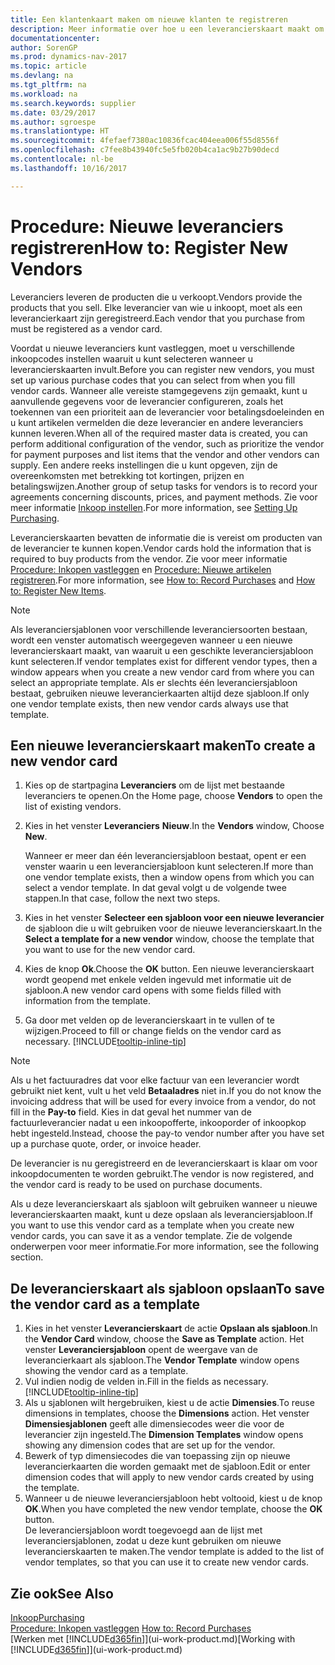 ```yaml
---
title: Een klantenkaart maken om nieuwe klanten te registreren
description: Meer informatie over hoe u een leverancierskaart maakt om een nieuwe leverancier te registreren.
documentationcenter: 
author: SorenGP
ms.prod: dynamics-nav-2017
ms.topic: article
ms.devlang: na
ms.tgt_pltfrm: na
ms.workload: na
ms.search.keywords: supplier
ms.date: 03/29/2017
ms.author: sgroespe
ms.translationtype: HT
ms.sourcegitcommit: 4fefaef7380ac10836fcac404eea006f55d8556f
ms.openlocfilehash: c7fee8b43940fc5e5fb020b4ca1ac9b27b90decd
ms.contentlocale: nl-be
ms.lasthandoff: 10/16/2017

---
```

# <a name="how-to-register-new-vendors"></a><span data-ttu-id="f56dd-103">Procedure: Nieuwe leveranciers registreren</span><span class="sxs-lookup"><span data-stu-id="f56dd-103">How to: Register New Vendors</span></span>
<span data-ttu-id="f56dd-104">Leveranciers leveren de producten die u verkoopt.</span><span class="sxs-lookup"><span data-stu-id="f56dd-104">Vendors provide the products that you sell.</span></span> <span data-ttu-id="f56dd-105">Elke leverancier van wie u inkoopt, moet als een leverancierkaart zijn geregistreerd.</span><span class="sxs-lookup"><span data-stu-id="f56dd-105">Each vendor that you purchase from must be registered as a vendor card.</span></span>

<span data-ttu-id="f56dd-106">Voordat u nieuwe leveranciers kunt vastleggen, moet u verschillende inkoopcodes instellen waaruit u kunt selecteren wanneer u leverancierskaarten invult.</span><span class="sxs-lookup"><span data-stu-id="f56dd-106">Before you can register new vendors, you must set up various purchase codes that you can select from when you fill vendor cards.</span></span> <span data-ttu-id="f56dd-107">Wanneer alle vereiste stamgegevens zijn gemaakt, kunt u aanvullende gegevens voor de leverancier configureren, zoals het toekennen van een prioriteit aan de leverancier voor betalingsdoeleinden en u kunt artikelen vermelden die deze leverancier en andere leveranciers kunnen leveren.</span><span class="sxs-lookup"><span data-stu-id="f56dd-107">When all of the required master data is created, you can perform additional configuration of the vendor, such as prioritize the vendor for payment purposes and list items that the vendor and other vendors can supply.</span></span> <span data-ttu-id="f56dd-108">Een andere reeks instellingen die u kunt opgeven, zijn de overeenkomsten met betrekking tot kortingen, prijzen en betalingswijzen.</span><span class="sxs-lookup"><span data-stu-id="f56dd-108">Another group of setup tasks for vendors is to record your agreements concerning discounts, prices, and payment methods.</span></span> <span data-ttu-id="f56dd-109">Zie voor meer informatie [Inkoop instellen](purchasing-setup-purchasing.md).</span><span class="sxs-lookup"><span data-stu-id="f56dd-109">For more information, see [Setting Up Purchasing](purchasing-setup-purchasing.md).</span></span>

<span data-ttu-id="f56dd-110">Leverancierskaarten bevatten de informatie die is vereist om producten van de leverancier te kunnen kopen.</span><span class="sxs-lookup"><span data-stu-id="f56dd-110">Vendor cards hold the information that is required to buy products from the vendor.</span></span> <span data-ttu-id="f56dd-111">Zie voor meer informatie [Procedure: Inkopen vastleggen](purchasing-how-record-purchases.md) en [Procedure: Nieuwe artikelen registreren](inventory-how-register-new-items.md).</span><span class="sxs-lookup"><span data-stu-id="f56dd-111">For more information, see [How to: Record Purchases](purchasing-how-record-purchases.md) and [How to: Register New Items](inventory-how-register-new-items.md).</span></span>

> [!NOTE]  
>   <span data-ttu-id="f56dd-112">Als leveranciersjablonen voor verschillende leveranciersoorten bestaan, wordt een venster automatisch weergegeven wanneer u een nieuwe leverancierskaart maakt, van waaruit u een geschikte leveranciersjabloon kunt selecteren.</span><span class="sxs-lookup"><span data-stu-id="f56dd-112">If vendor templates exist for different vendor types, then a window appears when you create a new vendor card from where you can select an appropriate template.</span></span> <span data-ttu-id="f56dd-113">Als er slechts één leveranciersjabloon bestaat, gebruiken nieuwe leverancierkaarten altijd deze sjabloon.</span><span class="sxs-lookup"><span data-stu-id="f56dd-113">If only one vendor template exists, then new vendor cards always use that template.</span></span>

## <a name="to-create-a-new-vendor-card"></a><span data-ttu-id="f56dd-114">Een nieuwe leverancierskaart maken</span><span class="sxs-lookup"><span data-stu-id="f56dd-114">To create a new vendor card</span></span>
1. <span data-ttu-id="f56dd-115">Kies op de startpagina **Leveranciers** om de lijst met bestaande leveranciers te openen.</span><span class="sxs-lookup"><span data-stu-id="f56dd-115">On the Home page, choose **Vendors** to open the list of existing vendors.</span></span>  
2. <span data-ttu-id="f56dd-116">Kies in het venster **Leveranciers** **Nieuw**.</span><span class="sxs-lookup"><span data-stu-id="f56dd-116">In the **Vendors** window, Choose **New**.</span></span>

    <span data-ttu-id="f56dd-117">Wanneer er meer dan één leveranciersjabloon bestaat, opent er een venster waarin u een leveranciersjabloon kunt selecteren.</span><span class="sxs-lookup"><span data-stu-id="f56dd-117">If more than one vendor template exists, then a window opens from which you can select a vendor template.</span></span> <span data-ttu-id="f56dd-118">In dat geval volgt u de volgende twee stappen.</span><span class="sxs-lookup"><span data-stu-id="f56dd-118">In that case, follow the next two steps.</span></span>
3. <span data-ttu-id="f56dd-119">Kies in het venster **Selecteer een sjabloon voor een nieuwe leverancier** de sjabloon die u wilt gebruiken voor de nieuwe leverancierskaart.</span><span class="sxs-lookup"><span data-stu-id="f56dd-119">In the **Select a template for a new vendor** window, choose the template that you want to use for the new vendor card.</span></span>
4. <span data-ttu-id="f56dd-120">Kies de knop **Ok**.</span><span class="sxs-lookup"><span data-stu-id="f56dd-120">Choose the **OK** button.</span></span> <span data-ttu-id="f56dd-121">Een nieuwe leverancierskaart wordt geopend met enkele velden ingevuld met informatie uit de sjabloon.</span><span class="sxs-lookup"><span data-stu-id="f56dd-121">A new vendor card opens with some fields filled with information from the template.</span></span>
5. <span data-ttu-id="f56dd-122">Ga door met velden op de leverancierskaart in te vullen of te wijzigen.</span><span class="sxs-lookup"><span data-stu-id="f56dd-122">Proceed to fill or change fields on the vendor card as necessary.</span></span> [!INCLUDE[tooltip-inline-tip](includes/tooltip-inline-tip_md.md)]

> [!NOTE]  
>   <span data-ttu-id="f56dd-123">Als u het factuuradres dat voor elke factuur van een leverancier wordt gebruikt niet kent, vult u het veld **Betaaladres** niet in.</span><span class="sxs-lookup"><span data-stu-id="f56dd-123">If you do not know the invoicing address that will be used for every invoice from a vendor, do not fill in the **Pay-to** field.</span></span> <span data-ttu-id="f56dd-124">Kies in dat geval het nummer van de factuurleverancier nadat u een inkoopofferte, inkooporder of inkoopkop hebt ingesteld.</span><span class="sxs-lookup"><span data-stu-id="f56dd-124">Instead, choose the pay-to vendor number after you have set up a purchase quote, order, or invoice header.</span></span>

<span data-ttu-id="f56dd-125">De leverancier is nu geregistreerd en de leverancierskaart is klaar om voor inkoopdocumenten te worden gebruikt.</span><span class="sxs-lookup"><span data-stu-id="f56dd-125">The vendor is now registered, and the vendor card is ready to be used on purchase documents.</span></span>

<span data-ttu-id="f56dd-126">Als u deze leverancierskaart als sjabloon wilt gebruiken wanneer u nieuwe leverancierskaarten maakt, kunt u deze opslaan als leveranciersjabloon.</span><span class="sxs-lookup"><span data-stu-id="f56dd-126">If you want to use this vendor card as a template when you create new vendor cards, you can save it as a vendor template.</span></span> <span data-ttu-id="f56dd-127">Zie de volgende onderwerpen voor meer informatie.</span><span class="sxs-lookup"><span data-stu-id="f56dd-127">For more information, see the following section.</span></span>

## <a name="to-save-the-vendor-card-as-a-template"></a><span data-ttu-id="f56dd-128">De leverancierskaart als sjabloon opslaan</span><span class="sxs-lookup"><span data-stu-id="f56dd-128">To save the vendor card as a template</span></span>
1. <span data-ttu-id="f56dd-129">Kies in het venster **Leverancierskaart** de actie **Opslaan als sjabloon**.</span><span class="sxs-lookup"><span data-stu-id="f56dd-129">In the **Vendor Card** window, choose the **Save as Template** action.</span></span> <span data-ttu-id="f56dd-130">Het venster **Leveranciersjabloon** opent de weergave van de leverancierkaart als sjabloon.</span><span class="sxs-lookup"><span data-stu-id="f56dd-130">The **Vendor Template** window opens showing the vendor card as a template.</span></span>
2. <span data-ttu-id="f56dd-131">Vul indien nodig de velden in.</span><span class="sxs-lookup"><span data-stu-id="f56dd-131">Fill in the fields as necessary.</span></span> [!INCLUDE[tooltip-inline-tip](includes/tooltip-inline-tip_md.md)]
3. <span data-ttu-id="f56dd-132">Als u sjablonen wilt hergebruiken, kiest u de actie **Dimensies**.</span><span class="sxs-lookup"><span data-stu-id="f56dd-132">To reuse dimensions in templates, choose the **Dimensions** action.</span></span> <span data-ttu-id="f56dd-133">Het venster **Dimensiesjablonen** geeft alle dimensiecodes weer die voor de leverancier zijn ingesteld.</span><span class="sxs-lookup"><span data-stu-id="f56dd-133">The **Dimension Templates** window opens showing any dimension codes that are set up for the vendor.</span></span>
4. <span data-ttu-id="f56dd-134">Bewerk of typ dimensiecodes die van toepassing zijn op nieuwe leverancierkaarten die worden gemaakt met de sjabloon.</span><span class="sxs-lookup"><span data-stu-id="f56dd-134">Edit or enter dimension codes that will apply to new vendor cards created by using the template.</span></span>
5. <span data-ttu-id="f56dd-135">Wanneer u de nieuwe leveranciersjabloon hebt voltooid, kiest u de knop **OK**.</span><span class="sxs-lookup"><span data-stu-id="f56dd-135">When you have completed the new vendor template, choose the **OK** button.</span></span>  
   <span data-ttu-id="f56dd-136">De leveranciersjabloon wordt toegevoegd aan de lijst met leveranciersjablonen, zodat u deze kunt gebruiken om nieuwe leverancierskaarten te maken.</span><span class="sxs-lookup"><span data-stu-id="f56dd-136">The vendor template is added to the list of vendor templates, so that you can use it to create new vendor cards.</span></span>

## <a name="see-also"></a><span data-ttu-id="f56dd-137">Zie ook</span><span class="sxs-lookup"><span data-stu-id="f56dd-137">See Also</span></span>
[<span data-ttu-id="f56dd-138">Inkoop</span><span class="sxs-lookup"><span data-stu-id="f56dd-138">Purchasing</span></span>](purchasing-manage-purchasing.md)  
<span data-ttu-id="f56dd-139">[Procedure: Inkopen vastleggen](purchasing-how-record-purchases.md) </span><span class="sxs-lookup"><span data-stu-id="f56dd-139">[How to: Record Purchases](purchasing-how-record-purchases.md) </span></span>  
<span data-ttu-id="f56dd-140">[Werken met [!INCLUDE[d365fin](includes/d365fin_md.md)]](ui-work-product.md)</span><span class="sxs-lookup"><span data-stu-id="f56dd-140">[Working with [!INCLUDE[d365fin](includes/d365fin_md.md)]](ui-work-product.md)</span></span>  

